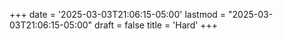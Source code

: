 +++
date = '2025-03-03T21:06:15-05:00'
lastmod = "2025-03-03T21:06:15-05:00"
draft = false
title = 'Hard'
+++
